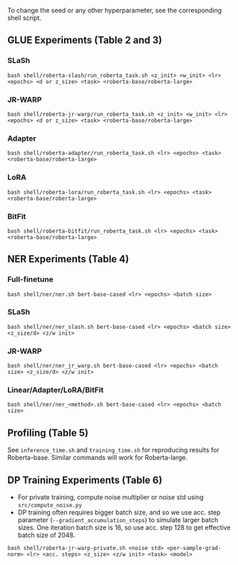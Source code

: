 To change the seed or any other hyperparameter, see the corresponding shell script.


## GLUE Experiments (Table 2 and 3) 
### SLaSh
`bash shell/roberta-slash/run_roberta_task.sh <z_init> <w_init> <lr> <epochs> <d or z_size> <task> <roberta-base/roberta-large>`

### JR-WARP
`bash shell/roberta-jr-warp/run_roberta_task.sh <z_init> <w_init> <lr> <epochs> <d or z_size> <task> <roberta-base/roberta-large>`

### Adapter
`bash shell/roberta-adapter/run_roberta_task.sh <lr> <epochs> <task> <roberta-base/roberta-large>`

### LoRA
`bash shell/roberta-lora/run_roberta_task.sh <lr> <epochs> <task> <roberta-base/roberta-large>`

### BitFit
`bash shell/roberta-bitfit/run_roberta_task.sh <lr> <epochs> <task> <roberta-base/roberta-large>`

## NER Experiments (Table 4)

### Full-finetune
`bash shell/ner/ner.sh bert-base-cased <lr> <epochs> <batch size>`

### SLaSh 
`bash shell/ner/ner_slash.sh bert-base-cased <lr> <epochs> <batch size> <z_size/d> <z/w init>`

### JR-WARP 
`bash shell/ner/ner_jr_warp.sh bert-base-cased <lr> <epochs> <batch size> <z_size/d> <z/w init>`

### Linear/Adapter/LoRA/BitFit
`bash shell/ner/ner_<method>.sh bert-base-cased <lr> <epochs> <batch size>`

## Profiling (Table 5)
See `inference_time.sh` and `training_time.sh` for reproducing results for Roberta-base. Similar commands will work for Roberta-large.

## DP Training Experiments (Table 6)

- For private training, compute noise multiplier or noise std using `src/compute_noise.py`
- DP training often requires bigger batch size, and so we use acc. step parameter (`--gradient_accumulation_steps`) to simulate larger batch sizes. One iteration batch size is 16, so use acc. step 128 to get effective batch size of 2048.

`bash shell/roberta-jr-warp-private.sh <noise std> <per-sample-grad-norm> <lr> <acc. steps> <z_size> <z/w init> <task> <model>`